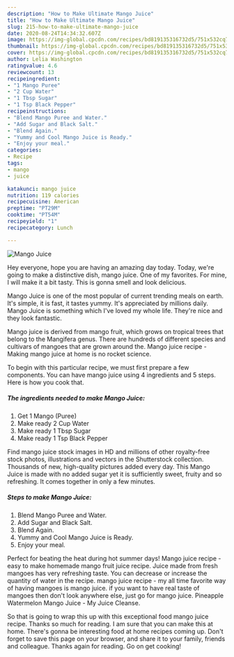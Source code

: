```yaml
---
description: "How to Make Ultimate Mango Juice"
title: "How to Make Ultimate Mango Juice"
slug: 215-how-to-make-ultimate-mango-juice
date: 2020-08-24T14:34:32.607Z
image: https://img-global.cpcdn.com/recipes/bd819135316732d5/751x532cq70/mango-juice-recipe-main-photo.jpg
thumbnail: https://img-global.cpcdn.com/recipes/bd819135316732d5/751x532cq70/mango-juice-recipe-main-photo.jpg
cover: https://img-global.cpcdn.com/recipes/bd819135316732d5/751x532cq70/mango-juice-recipe-main-photo.jpg
author: Lelia Washington
ratingvalue: 4.6
reviewcount: 13
recipeingredient:
- "1 Mango Puree"
- "2 Cup Water"
- "1 Tbsp Sugar"
- "1 Tsp Black Pepper"
recipeinstructions:
- "Blend Mango Puree and Water."
- "Add Sugar and Black Salt."
- "Blend Again."
- "Yummy and Cool Mango Juice is Ready."
- "Enjoy your meal."
categories:
- Recipe
tags:
- mango
- juice

katakunci: mango juice 
nutrition: 119 calories
recipecuisine: American
preptime: "PT29M"
cooktime: "PT54M"
recipeyield: "1"
recipecategory: Lunch

---
```



![Mango Juice](https://img-global.cpcdn.com/recipes/bd819135316732d5/751x532cq70/mango-juice-recipe-main-photo.jpg)

Hey everyone, hope you are having an amazing day today. Today, we're going to make a distinctive dish, mango juice. One of my favorites. For mine, I will make it a bit tasty. This is gonna smell and look delicious.

Mango Juice is one of the most popular of current trending meals on earth. It's simple, it is fast, it tastes yummy. It's appreciated by millions daily. Mango Juice is something which I've loved my whole life. They're nice and they look fantastic.

Mango juice is derived from mango fruit, which grows on tropical trees that belong to the Mangifera genus. There are hundreds of different species and cultivars of mangoes that are grown around the. Mango juice recipe - Making mango juice at home is no rocket science.


To begin with this particular recipe, we must first prepare a few components. You can have mango juice using 4 ingredients and 5 steps. Here is how you cook that.

<!--inarticleads1-->

##### The ingredients needed to make Mango Juice:

1. Get 1 Mango (Puree)
1. Make ready 2 Cup Water
1. Make ready 1 Tbsp Sugar
1. Make ready 1 Tsp Black Pepper


Find mango juice stock images in HD and millions of other royalty-free stock photos, illustrations and vectors in the Shutterstock collection. Thousands of new, high-quality pictures added every day. This Mango Juice is made with no added sugar yet it is sufficiently sweet, fruity and so refreshing. It comes together in only a few minutes. 

<!--inarticleads2-->

##### Steps to make Mango Juice:

1. Blend Mango Puree and Water.
1. Add Sugar and Black Salt.
1. Blend Again.
1. Yummy and Cool Mango Juice is Ready.
1. Enjoy your meal.


Perfect for beating the heat during hot summer days! Mango juice recipe - easy to make homemade mango fruit juice recipe. Juice made from fresh mangoes has very refreshing taste. You can decrease or increase the quantity of water in the recipe. mango juice recipe - my all time favorite way of having mangoes is mango juice. if you want to have real taste of mangoes then don&#39;t look anywhere else, just go for mango juice. Pineapple Watermelon Mango Juice - My Juice Cleanse. 

So that is going to wrap this up with this exceptional food mango juice recipe. Thanks so much for reading. I am sure that you can make this at home. There's gonna be interesting food at home recipes coming up. Don't forget to save this page on your browser, and share it to your family, friends and colleague. Thanks again for reading. Go on get cooking!
